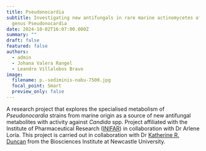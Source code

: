 ```yaml
---
title: Pseudonocardia
subtitle: Investigating new antifungals in rare marine actinomycetes of the
  genus Pseudonocardia
date: 2024-10-02T16:07:00.000Z
summary: ""
draft: false
featured: false
authors:
  - admin
  - Johana Valera Rangel
  - Leandro Villalobos Bravo
image:
  filename: p.-sediminis-nabu-7500.jpg
  focal_point: Smart
  preview_only: false
---
```

A research project that explores the specialised metabolism of *Pseudonocardia* strains from marine origin as a source of new antifungal metabolites with activity against *Candida* spp. Project affiliated with the Institute of Pharmaceutical Research ([INIFAR](https://inifar.ucr.ac.cr/)) in collaboration with Dr Arlene Loría. This project is carried out in collaboration with Dr [Katherine R. Duncan](https://www.medicinesfromthesea.com/) from the Biosciences Institute at Newcastle University.
